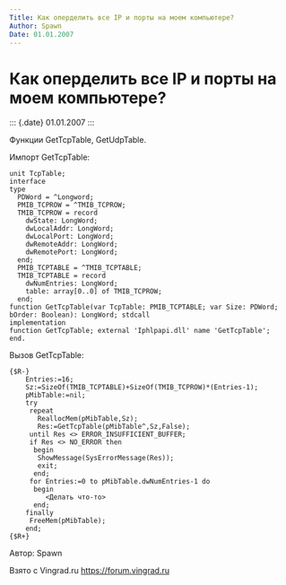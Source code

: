 ```yaml
---
Title: Как оперделить все IP и порты на моем компьютере?
Author: Spawn
Date: 01.01.2007
---
```



Как оперделить все IP и порты на моем компьютере?
=================================================

::: {.date}
01.01.2007
:::

Функции GetTcpTable, GetUdpTable.

Импорт GetTcpTable:

    unit TcpTable;
    interface
    type
      PDWord = ^Longword;
      PMIB_TCPROW = ^TMIB_TCPROW;
      TMIB_TCPROW = record
        dwState: LongWord;
        dwLocalAddr: LongWord;
        dwLocalPort: LongWord;
        dwRemoteAddr: LongWord;
        dwRemotePort: LongWord;
      end;
      PMIB_TCPTABLE = ^TMIB_TCPTABLE;
      TMIB_TCPTABLE = record
        dwNumEntries: LongWord;
        table: array[0..0] of TMIB_TCPROW;
      end;
    function GetTcpTable(var TcpTable: PMIB_TCPTABLE; var Size: PDWord; bOrder: Boolean): LongWord; stdcall
    implementation
    function GetTcpTable; external 'Iphlpapi.dll' name 'GetTcpTable';
    end.

Вызов GetTcpTable:

    {$R-}
        Entries:=16;
        Sz:=SizeOf(TMIB_TCPTABLE)+SizeOf(TMIB_TCPROW)*(Entries-1);
        pMibTable:=nil;
        try
         repeat
           ReallocMem(pMibTable,Sz);
           Res:=GetTcpTable(pMibTable^,Sz,False);
         until Res <> ERROR_INSUFFICIENT_BUFFER;
         if Res <> NO_ERROR then
          begin
           ShowMessage(SysErrorMessage(Res));
           exit;
          end;
         for Entries:=0 to pMibTable.dwNumEntries-1 do
          begin
             <Делать что-то>
          end;
        finally
         FreeMem(pMibTable);
        end;
    {$R+}

Автор: Spawn

Взято с Vingrad.ru <https://forum.vingrad.ru>

